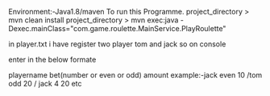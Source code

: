 Environment:-Java1.8/maven
To run this Programme.
project_directory > mvn clean install
project_directory > mvn exec:java -Dexec.mainClass="com.game.roulette.MainService.PlayRoulette"

in player.txt i have register two player tom and jack so on console

enter in the below formate

playername bet(number or even or odd) amount
example:-jack even 10 /tom odd 20 / jack 4 20 etc
